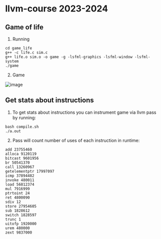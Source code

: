 # llvm-course 2023-2024
## Game of life
1. Running
```
cd game_life
g++ -c life.c sim.c
g++ life.o sim.o -o game -g -lsfml-graphics -lsfml-window -lsfml-system
./game
```
2. Game

![image](https://github.com/ivan-egorov42/llvm-course/assets/104271817/ce412a22-8430-4996-9700-068789194d94)

## Get stats about instructions
1. To get stats about instructions you can instrument game via llvm pass by running:
```
bash compile.sh
./a.out
```
2. Pass will count number of uses of each instruction in runtime:
```
add 23755460
alloca 9120119
bitcast 9601956
br 50541370
call 13260967
getelementptr 17997097
icmp 37894482
invoke 480011
load 56812374
mul 7916999
ptrtoint 24
ret 4800090
sdiv 12
store 27954605
sub 1828612
switch 1828597
trunc 1
uitofp 1920000
urem 480000
zext 9837000
```
